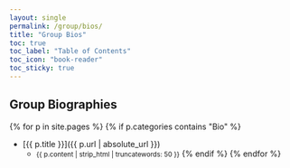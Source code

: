 ```yaml
---
layout: single
permalink: /group/bios/
title: "Group Bios"
toc: true
toc_label: "Table of Contents"
toc_icon: "book-reader"
toc_sticky: true
---
```


## Group Biographies

{% for p in site.pages %}
   {% if p.categories contains "Bio" %}
- [{{ p.title }}]({{ p.url | absolute_url }})
  - <small>{{ p.content | strip_html | truncatewords: 50 }}</small>
   {% endif %}
{% endfor %}
